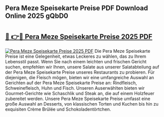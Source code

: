 ## Pera Meze Speisekarte Preise PDF Download Online 2025 gQbD0

# <h2><a href="http://gc8qc46.nevu.top/?p=Pera+Meze+Speisekarte+Preise">🔗 👉🔴 Pera Meze Speisekarte Preise 2025 PDF</a></h2>

[![Pera Meze Speisekarte Preise 2025 PDF](https://i.imgur.com/dBaPXMq.png)](http://gc8qc46.nevu.top/?p=Pera+Meze+Speisekarte+Preise)
Die Pera Meze Speisekarte Preise ist eine Gelegenheit, etwas Leckeres zu wählen, das zu Ihrem Lebensstil passt. Wenn Sie nach einem leichten und frischen Gericht suchen, empfehlen wir Ihnen, unsere Salate aus unserer Salatabteilung auf der Pera Meze Speisekarte Preise unseres Restaurants zu probieren. Für diejenigen, die Fleisch mögen, bieten wir eine umfangreiche Auswahl an Gerichten auf der Pera Meze Speisekarte Preise an: Rindfleisch, Schweinefleisch, Huhn und Fisch. Unseren Auserwählten bieten wir Gourmet-Gerichte wie Schaschlik und Steak an, die auf einem Holzfeuer zubereitet werden. Unsere Pera Meze Speisekarte Preise umfasst eine große Auswahl an Desserts, von klassischen Torten und Kuchen bis hin zu exquisiten Crème Brûlée und Schokoladentörtchen.
